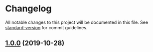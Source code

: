# Changelog

All notable changes to this project will be documented in this file. See [standard-version](https://github.com/conventional-changelog/standard-version) for commit guidelines.

## [1.0.0](https://github.com/jonathanpalma/react-simple-step-wizard/compare/v0.1.0...v1.0.0) (2019-10-28)
